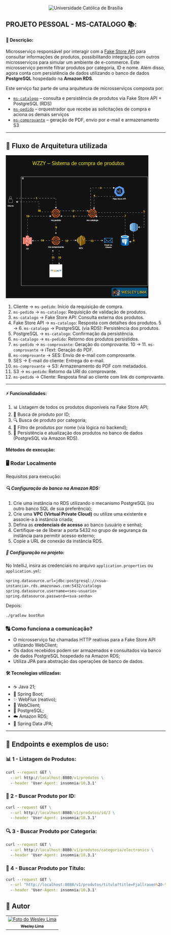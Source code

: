<p align="center">
  <img src="https://iili.io/3FFO5cF.png" alt="Universidade Católica de Brasília">
</p>

## PROJETO PESSOAL - MS-CATALOGO 📚:

#### 📖 Descrição:
Microsserviço responsável por interagir com a [Fake Store API](https://fakestoreapi.com/) para consultar informações de produtos, possibilitando integração com outros microsserviços para simular um ambiente de e-commerce. Este microsserviço permite filtrar produtos por categoria, ID e nome. Além disso, agora conta com persistência de dados utilizando o banco de dados **PostgreSQL** hospedado na **Amazon RDS**.

Este serviço faz parte de uma arquitetura de microsserviços composta por:

- [`ms-catalogo`](https://github.com/R2DWess/ms-catalogo) – consulta e persistência de produtos via Fake Store API + PostgreSQL (RDS)
- [`ms-pedido`](https://github.com/R2DWess/ms-pedido) – orquestrador que recebe as solicitações de compra e aciona os demais serviços
- [`ms-comprovante`](https://github.com/R2DWess/ms-comprovante) – geração de PDF, envio por e-mail e armazenamento S3

---
## 🔁 Fluxo de Arquitetura utilizada

<img src="docs/arquitetura-fluxo.gif" alt="Fluxo da Arquitetura" width="450">

1. Cliente → `ms-pedido`: Início da requisição de compra.
2. `ms-pedido` → `ms-catalogo`: Requisição de validação de produtos.
3. `ms-catalogo` → Fake Store API: Consulta externa dos produtos.
4. Fake Store API → `ms-catalogo`: Resposta com detalhes dos produtos.
   5 → 6. `ms-catalogo` → PostgreSQL (via RDS): Persistência dos produtos.
7. PostgreSQL → `ms-catalogo`: Confirmação da persistência.
8. `ms-catalogo` → `ms-pedido`: Retorno dos produtos persistidos.
9. `ms-pedido` → `ms-comprovante`: Geração do comprovante.
   10 → 11. `ms-comprovante` → iText: Geração do PDF.
12. `ms-comprovante` → SES: Envio de e-mail com comprovante.
13. SES → E-mail do cliente: Entrega do e-mail.
14. `ms-comprovante` → S3: Armazenamento do PDF com metadados.
15. S3 → `ms-pedido`: Retorno da URI do comprovante.
16. `ms-pedido` → Cliente: Resposta final ao cliente com link do comprovante.
---

#### ⚡ Funcionalidades:
1. 📊 Listagem de todos os produtos disponíveis na Fake Store API;
2. 🔖 Busca de produto por ID;
3. 🔍 Busca de produto por categoria;
4. 🔎 Filtro de produtos por nome (via lógica no backend);
5. 📂 Persistência e atualização dos produtos no banco de dados (PostgreSQL via Amazon RDS).

#### Métodos de execução:

### 🖥️ **Rodar Localmente**
Requisitos para execução:

##### 🔍 Configuração do banco na Amazon RDS:

1. Crie uma instância no RDS utilizando o mecanismo PostgreSQL (ou outro banco SQL de sua preferência);
2. Crie uma **VPC (Virtual Private Cloud)** ou utilize uma existente e associe-a à instância criada;
3. Defina as **credenciais de acesso** ao banco (usuário e senha);
4. Certifique-se de liberar a porta 5432 no grupo de segurança da instância para permitir acesso externo;
5. Copie a URL de conexão da instância RDS.

##### 📁 Configuração no projeto:
No IntelliJ, insira as credenciais no arquivo `application.properties` ou `application.yml`:

```properties
spring.datasource.url=jdbc:postgresql://<sua-instancia>.rds.amazonaws.com:5432/catalogo
spring.datasource.username=<seu-usuario>
spring.datasource.password=<sua-senha>
```

Depois:
```sh
./gradlew bootRun
```

### 🔠 Como funciona a comunicação?
- O microsserviço faz chamadas HTTP reativas para a Fake Store API utilizando WebClient;
- Os dados recebidos podem ser armazenados e consultados via banco de dados PostgreSQL hospedado na Amazon RDS;
- Utiliza JPA para abstração das operações de banco de dados.

#### 🛠️ Tecnologias utilizadas:
- ☕ Java 21;
- 🍃 Spring Boot;
- ✨ WebFlux (reativo);
- 🤖 WebClient;
- 📂 PostgreSQL;
- ☁️ Amazon RDS;
- 📆 Spring Data JPA;

---

## 📌 Endpoints e exemplos de uso:

### 📊 1 - Listagem de Produtos:
```cmd
curl --request GET \
  --url http://localhost:8080/v1/produtos \
  --header 'User-Agent: insomnia/10.3.1'
```

### 🔖 2 - Buscar Produto por ID:
```cmd
curl --request GET \
  --url http://localhost:8080/v1/produtos/id/3 \
  --header 'User-Agent: insomnia/10.3.1'
```

### 🔍 3 - Buscar Produto por Categoria:
```cmd
curl --request GET \
  --url http://localhost:8080/v1/produtos/categoria/electronics \
  --header 'User-Agent: insomnia/10.3.1'
```

### 🔎 4 - Buscar Produto por Título:
```cmd
curl --request GET \
  --url "http://localhost:8080/v1/produtos/titulo?title=Fjallraven%20-%20Foldsack%20No.%201" \
  --header 'User-Agent: insomnia/10.3.1'
```

## 🚚 Autor

<table>
  <tr>
    <td align="center">
      <a href="https://www.linkedin.com/in/wesley-lima-244405251/" title="Wesley Lima">
        <img src="https://media.licdn.com/dms/image/v2/D4D03AQEVAsL2UL6A0w/profile-displayphoto-shrink_400_400/profile-displayphoto-shrink_400_400/0/1721323972268?e=1746662400&v=beta&t=4_2RDPgz5FqJ2G-yRQk3y0vWMVRpSeAPKMAO7IOFXeE" width="100px;" alt="Foto do Wesley Lima"/><br>
        <sub>
          <b>Wesley Lima</b>
        </sub>
      </a>
    </td>
  </tr>
</table>

